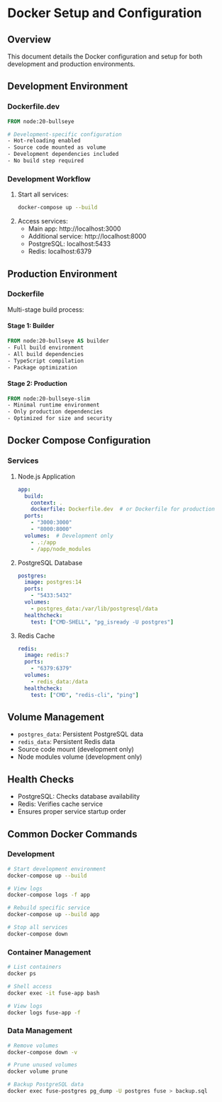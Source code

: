 # Docker Setup and Configuration

## Overview
This document details the Docker configuration and setup for both development and production environments.

## Development Environment

### Dockerfile.dev
```dockerfile
FROM node:20-bullseye

# Development-specific configuration
- Hot-reloading enabled
- Source code mounted as volume
- Development dependencies included
- No build step required
```

### Development Workflow
1. Start all services:
   ```bash
   docker-compose up --build
   ```
2. Access services:
   - Main app: http://localhost:3000
   - Additional service: http://localhost:8000
   - PostgreSQL: localhost:5433
   - Redis: localhost:6379

## Production Environment

### Dockerfile
Multi-stage build process:

#### Stage 1: Builder
```dockerfile
FROM node:20-bullseye AS builder
- Full build environment
- All build dependencies
- TypeScript compilation
- Package optimization
```

#### Stage 2: Production
```dockerfile
FROM node:20-bullseye-slim
- Minimal runtime environment
- Only production dependencies
- Optimized for size and security
```

## Docker Compose Configuration

### Services
1. Node.js Application
   ```yaml
   app:
     build:
       context: .
       dockerfile: Dockerfile.dev  # or Dockerfile for production
     ports:
       - "3000:3000"
       - "8000:8000"
     volumes:  # Development only
       - .:/app
       - /app/node_modules
   ```

2. PostgreSQL Database
   ```yaml
   postgres:
     image: postgres:14
     ports:
       - "5433:5432"
     volumes:
       - postgres_data:/var/lib/postgresql/data
     healthcheck:
       test: ["CMD-SHELL", "pg_isready -U postgres"]
   ```

3. Redis Cache
   ```yaml
   redis:
     image: redis:7
     ports:
       - "6379:6379"
     volumes:
       - redis_data:/data
     healthcheck:
       test: ["CMD", "redis-cli", "ping"]
   ```

## Volume Management
- `postgres_data`: Persistent PostgreSQL data
- `redis_data`: Persistent Redis data
- Source code mount (development only)
- Node modules volume (development only)

## Health Checks
- PostgreSQL: Checks database availability
- Redis: Verifies cache service
- Ensures proper service startup order

## Common Docker Commands

### Development
```bash
# Start development environment
docker-compose up --build

# View logs
docker-compose logs -f app

# Rebuild specific service
docker-compose up --build app

# Stop all services
docker-compose down
```

### Container Management
```bash
# List containers
docker ps

# Shell access
docker exec -it fuse-app bash

# View logs
docker logs fuse-app -f
```

### Data Management
```bash
# Remove volumes
docker-compose down -v

# Prune unused volumes
docker volume prune

# Backup PostgreSQL data
docker exec fuse-postgres pg_dump -U postgres fuse > backup.sql
```
